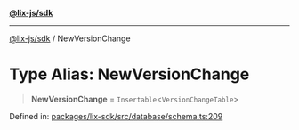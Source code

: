[**@lix-js/sdk**](../README.md)

***

[@lix-js/sdk](../README.md) / NewVersionChange

# Type Alias: NewVersionChange

> **NewVersionChange** = `Insertable`\<`VersionChangeTable`\>

Defined in: [packages/lix-sdk/src/database/schema.ts:209](https://github.com/opral/monorepo/blob/bb6249bc1f353fcb132d1694b6c77522c0283a94/packages/lix-sdk/src/database/schema.ts#L209)
